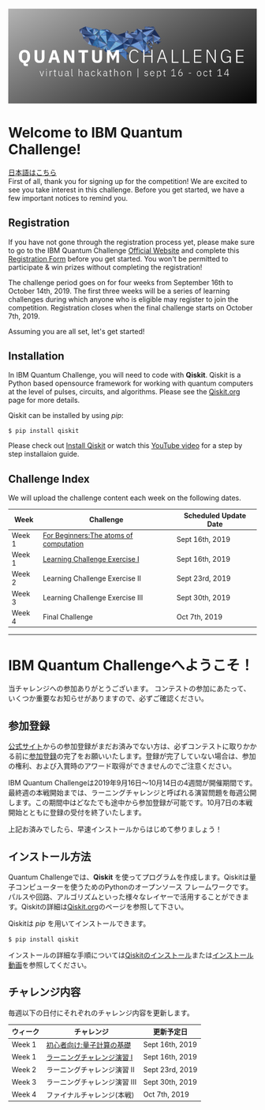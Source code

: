 ![image of qcchallenge logo](qcc_banner.png)
# Welcome to IBM Quantum Challenge!
[日本語はこちら](#ibm-quantum-challengeへようこそ)<br/>
First of all, thank you for signing up for the competition! We are excited to see you take interest in this challenge.
Before you get started, we have a few important notices to remind you.

## Registration
If you have not gone through the registration process yet, please make sure to go to the IBM Quantum Challenge [Official Website](https://quantumchallenge19.com/) and complete this [Registration Form](https://angelhack.typeform.com/to/UA44d9) before you get started. You won't be permitted to participate & win prizes without completing the registration!

The challenge period goes on for four weeks from September 16th to October 14th, 2019. The first three weeks will be a series of learning challenges during which anyone who is eligible may register to join the competition. Registration closes when the final challenge starts on October 7th, 2019.

Assuming you are all set, let's get started!

## Installation
In IBM Quantum Challenge, you will need to code with **Qiskit**. Qiskit is a Python based opensource framework for working with quantum computers at the level of pulses, circuits, and algorithms. Please see the [Qiskit.org](https://qiskit.org) page for more details.

Qiskit can be installed by using *pip*:

```
$ pip install qiskit
```

Please check out [Install Qiskit](https://qiskit.org/documentation/install.html) or watch this [YouTube video](https://www.youtube.com/watch?v=M4EkW4VwhcI) for a step by step installaion guide.

## Challenge Index
We will upload the challenge content each week on the following dates.<br/>

| Week  | Challenge | Scheduled Update Date  |
| ---     | ---    | --- |
| Week 1  |[For Beginners:The atoms of computation](https://quantum-computing.ibm.com/support/guides/introduction-to-quantum-circuits?page=5cae6b9d35dafb4c01214bb1#)  | Sept 16th, 2019 |
| Week 1  |[Learning Challenge Exercise I](https://github.com/quantum-challenge/2019/blob/master/problems/week1/week1_en.ipynb)  | Sept 16th, 2019 |
| Week 2  |Learning Challenge Exercise II | Sept 23rd, 2019 |
| Week 3  |Learning Challenge Exercise III| Sept 30th, 2019 |
| Week 4  |Final Challenge| Oct 7th, 2019 |


--------------------------------
# IBM Quantum Challengeへようこそ！
当チャレンジへの参加ありがとうございます。
コンテストの参加にあたって、いくつか重要なお知らせがありますので、必ずご確認ください。

## 参加登録
[公式サイト](https://quantumchallenge19.com/)からの参加登録がまだお済みでない方は、必ずコンテストに取りかかる前に[参加登録](https://angelhack.typeform.com/to/UA44d9)の完了をお願いいたします。登録が完了していない場合は、参加の権利、および入賞時のアワード取得ができませんのでご注意ください。

IBM Quantum Challengeは2019年9月16日〜10月14日の4週間が開催期間です。最終週の本戦開始までは、ラーニングチャレンジと呼ばれる演習問題を毎週公開します。この期間中はどなたでも途中から参加登録が可能です。10月7日の本戦開始とともに登録の受付を終了いたします。

上記お済みでしたら、早速インストールからはじめて参りましょう！

## インストール方法
Quantum Challengeでは、**Qiskit** を使ってプログラムを作成します。Qiskitは量子コンピューターを使うためのPythonのオープンソース フレームワークです。パルスや回路、アルゴリズムといった様々なレイヤーで活用することができます。Qiskitの詳細は[Qiskit.org](https://qiskit.org)のページを参照して下さい。

Qiskitは *pip* を用いてインストールできます。

```
$ pip install qiskit
```
インストールの詳細な手順については[Qiskitのインストール](https://qiskit.org/documentation/locale/ja/install.html)または[インストール動画](https://www.youtube.com/watch?v=M4EkW4VwhcI)を参照してください。

## チャレンジ内容
毎週以下の日付にそれぞれのチャレンジ内容を更新します。<br/>

| ウィーク | チャレンジ | 更新予定日 |
| ---     | ---    | --- |
| Week 1  |[初心者向け:量子計算の基礎](https://quantum-computing.ibm.com/support/guides/introduction-to-quantum-circuits?page=5cae6b9d35dafb4c01214bb1#)  | Sept 16th, 2019 |
| Week 1  |[ラーニングチャレンジ演習 I](https://github.com/quantum-challenge/2019/blob/master/problems/week1/week1.ipynb) | Sept 16th, 2019 |
| Week 2  |ラーニングチャレンジ演習 II | Sept 23rd, 2019 |
| Week 3  |ラーニングチャレンジ演習 III| Sept 30th, 2019 |
| Week 4  |ファイナルチャレンジ(本戦) | Oct 7th, 2019 |
